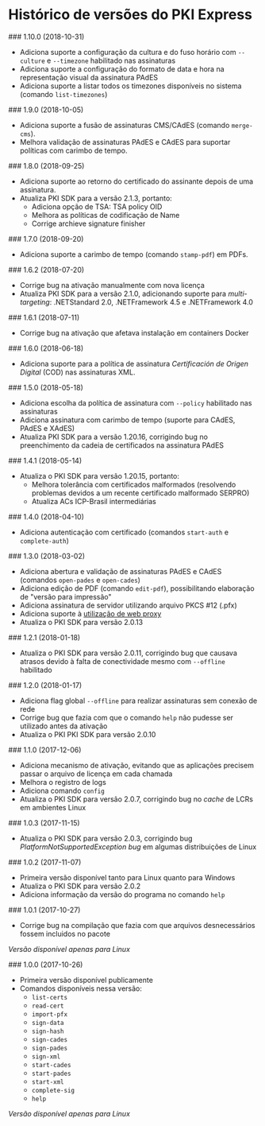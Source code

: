 ﻿# Histórico de versões do PKI Express

<a name="v1-10-0" />
### 1.10.0 (2018-10-31)

- Adiciona suporte a configuração da cultura e do fuso horário com `--culture` e `--timezone` habilitado nas assinaturas
- Adiciona suporte a configuração do formato de data e hora na representação visual da assinatura PAdES
- Adiciona suporte a listar todos os timezones disponíveis no sistema (comando `list-timezones`)

<a name="v1-9.0" />
### 1.9.0 (2018-10-05)

- Adiciona suporte a fusão de assinaturas CMS/CAdES (comando `merge-cms`).
- Melhora validação de assinaturas PAdES e CAdES para suportar políticas com carimbo de tempo.

<a name="v1-8-0" />
### 1.8.0 (2018-09-25)

- Adiciona suporte ao retorno do certificado do assinante depois de uma assinatura.
- Atualiza PKI SDK para a versão 2.1.3, portanto:
  - Adiciona opção de TSA: TSA policy OID
  - Melhora as políticas de codificação de Name
  - Corrige archieve signature finisher

<a name="v1-7-0" />
### 1.7.0 (2018-09-20)

- Adiciona suporte a carimbo de tempo (comando `stamp-pdf`) em PDFs.

<a name="v1-6-2" />
### 1.6.2 (2018-07-20)

- Corrige bug na ativação manualmente com nova licença
- Atualiza PKI SDK para a versão 2.1.0, adicionando suporte para *multi-targeting*: .NETStandard 2.0, .NETFramework 4.5 e .NETFramework 4.0

<a name="v1-6-1" />
### 1.6.1 (2018-07-11)

- Corrige bug na ativação que afetava instalação em containers Docker

<a name="v1-6-0" />
### 1.6.0 (2018-06-18)

- Adiciona suporte para a política de assinatura *Certificación de Origen Digital* (COD) nas assinaturas XML.

<a name="v1-5-0" />
### 1.5.0 (2018-05-18)

- Adiciona escolha da política de assinatura com `--policy` habilitado nas assinaturas
- Adiciona assinatura com carimbo de tempo (suporte para CAdES, PAdES e XAdES)
- Atualiza PKI SDK para a versão 1.20.16, corrigindo bug no preenchimento da cadeia de certificados na assinatura PAdES

<a name="v1-4-1" />
### 1.4.1 (2018-05-14)

- Atualiza o PKI SDK para versão 1.20.15, portanto:
  - Melhora tolerância com certificados malformados (resolvendo problemas devidos a um recente certificado malformado SERPRO)
  - Atualiza ACs ICP-Brasil intermediárias

<a name="v1-4-0" />
### 1.4.0 (2018-04-10)

- Adiciona autenticação com certificado (comandos `start-auth` e `complete-auth`)

<a name="v1-3-0" />
### 1.3.0 (2018-03-02)

- Adiciona abertura e validação de assinaturas PAdES e CAdES (comandos `open-pades` e `open-cades`)
- Adiciona edição de PDF (comando `edit-pdf`), possibilitando elaboração de "versão para impressão"
- Adiciona assinatura de servidor utilizando arquivo PKCS #12 (.pfx)
- Adiciona suporte à [utilização de web proxy](config/proxy.md)
- Atualiza o PKI SDK para versão 2.0.13


<a name="v1-2-1" />
### 1.2.1 (2018-01-18)

- Atualiza o PKI SDK para versão 2.0.11, corrigindo bug que causava atrasos devido à falta de conectividade mesmo com `--offline` habilitado


<a name="v1-2-0" />
### 1.2.0 (2018-01-17)

- Adiciona flag global `--offline` para realizar assinaturas sem conexão de rede
- Corrige bug que fazia com que o comando `help` não pudesse ser utilizado antes da ativação
- Atualiza o PKI PKI SDK para versão 2.0.10


<a name="v1-1-0" />
### 1.1.0 (2017-12-06)

- Adiciona mecanismo de ativação, evitando que as aplicações precisem passar o arquivo de licença em cada chamada
- Melhora o registro de logs
- Adiciona comando `config`
- Atualiza o PKI SDK para versão 2.0.7, corrigindo bug no *cache* de LCRs em ambientes Linux


<a name="v1-0-3" />
### 1.0.3 (2017-11-15)

- Atualiza o PKI SDK para versão 2.0.3, corrigindo bug *PlatformNotSupportedException bug* em algumas distribuições de Linux


<a name="v1-0-2" />
### 1.0.2 (2017-11-07)

- Primeira versão disponível tanto para Linux quanto para Windows
- Atualiza o PKI SDK para versão 2.0.2
- Adiciona informação da versão do programa no comando `help`


<a name="v1-0-1" />
### 1.0.1 (2017-10-27)

- Corrige bug na compilação que fazia com que arquivos desnecessários fossem incluidos no pacote

*Versão disponível apenas para Linux*


<a name="v1-0-0" />
### 1.0.0 (2017-10-26)

- Primeira versão disponível publicamente
- Comandos disponíveis nessa versão:
  - `list-certs`
  - `read-cert`
  - `import-pfx`
  - `sign-data`
  - `sign-hash`
  - `sign-cades`
  - `sign-pades`
  - `sign-xml`
  - `start-cades`
  - `start-pades`
  - `start-xml`
  - `complete-sig`
  - `help`

*Versão disponível apenas para Linux*
